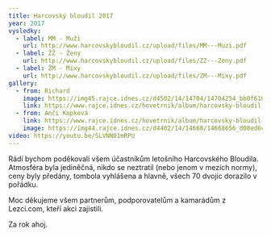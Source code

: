 ```yaml
---
title: Harcovský bloudil 2017
year: 2017
vysledky:
  - label: MM - Muži
    url: http://www.harcovskybloudil.cz/upload/files/MM---Muzi.pdf
  - label: ŽŽ - Ženy
    url: http://www.harcovskybloudil.cz/upload/files/ZZ---Zeny.pdf
  - label: ŽM - Mixy
    url: http://www.harcovskybloudil.cz/upload/files/ZM---Mixy.pdf
gallery:
  - from: Richard
    image: https://img45.rajce.idnes.cz/d4502/14/14704/14704254_bb0f610c74433ded0eaea59ea474f76d/images/DSC00099.jpg?ver=1
    link: https://www.rajce.idnes.cz/hovetrnik/album/harcovsky-bloudil-2017-foto-richard
  - from: Anči Kopková
    link: https://www.rajce.idnes.cz/hovetrnik/album/harcovsky-bloudil-2017-foto-anci-kopkova
    image: https://img44.rajce.idnes.cz/d4402/14/14668/14668656_d08ed6c18d6101ecebb6975691bc1f2f/images/Bloudil-6507.jpg?ver=1
video: https://youtu.be/SLVNN01mRPU
---
```




Rádí bychom poděkovali všem účastníkům letošního Harcovského Bloudila. Atmosféra byla jediněčná, nikdo se neztratil (nebo jenom v mezích normy), ceny byly předány, tombola vyhlášena a hlavně, všech 70 dvojic dorazilo v pořádku.

Moc děkujeme všem partnerům, podporovatelům a kamarádům z Lezci.com, kteří akci zajistili. 

Za rok ahoj.
